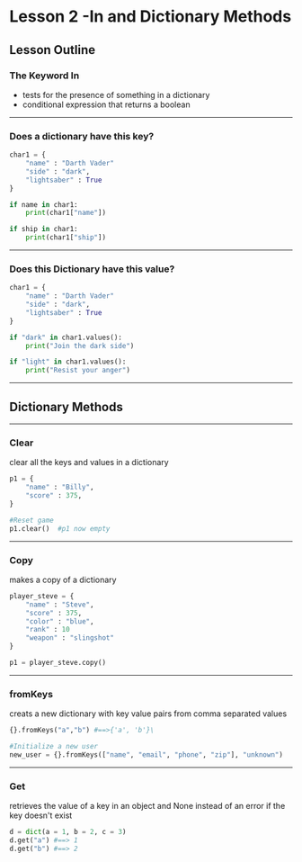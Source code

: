 # Lesson 2 -In and Dictionary Methods



## Lesson Outline
### The Keyword In
- tests for the presence of something in a dictionary
- conditional expression that returns a boolean


---

### Does a dictionary have this key?

```python
char1 = {
    "name" : "Darth Vader"
    "side" : "dark",
    "lightsaber" : True
}

if name in char1:
    print(char1["name"])

if ship in char1:
    print(char1["ship"])
```


---

### Does this Dictionary have this value?

```python
char1 = {
    "name" : "Darth Vader"
    "side" : "dark",
    "lightsaber" : True
}

if "dark" in char1.values():
    print("Join the dark side")

if "light" in char1.values():
    print("Resist your anger")
```


---


## Dictionary Methods


---

### Clear
clear all the keys and values in a dictionary

```python
p1 = {
    "name" : "Billy",
    "score" : 375,
}

#Reset game
p1.clear()  #p1 now empty
```


---

### Copy
makes a copy of a dictionary

```python
player_steve = {
    "name" : "Steve",
    "score" : 375,
    "color" : "blue",
    "rank" : 10
    "weapon" : "slingshot"
}

p1 = player_steve.copy()  
```


---

### fromKeys
creats a new dictionary with key value pairs from comma separated values

```python
{}.fromKeys("a","b") #==>{'a', 'b'}\

#Initialize a new user
new_user = {}.fromKeys(["name", "email", "phone", "zip"], "unknown")
```


---

### Get
retrieves the value of a key in an object and None instead of an error if the key doesn't exist

```python
d = dict(a = 1, b = 2, c = 3)
d.get("a") #==> 1
d.get("b") #==> 2
```

